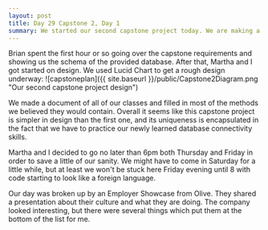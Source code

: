 ```yaml
---
layout: post
title: Day 29 Capstone 2, Day 1
summary: We started our second capstone project today. We are making a venue reservation system to practice interacting with a database in Java. 
---
```


Brian spent the first hour or so going over the capstone requirements and showing us the schema of the provided database. After that, Martha and I got started on design. We used Lucid Chart to get a rough design underway: ![capstoneplan]({{ site.baseurl }}/public/Capstone2Diagram.png "Our second capstone project design") 

We made a document of all of our classes and filled in most of the methods we believed they would contain. Overall it seems like this capstone project is simpler in design than the first one, and its uniqueness is encapsulated in the fact that we have to practice our newly learned database connectivity skills. 

Martha and I decided to go no later than 6pm both Thursday and Friday in order to save a little of our sanity. We might have to come in Saturday for a little while, but at least we won't be stuck here Friday evening until 8 with code starting to look like a foreign language. 

Our day was broken up by an Employer Showcase from Olive. They shared a presentation about their culture and what they are doing. The company looked interesting, but there were several things which put them at the bottom of the list for me. 


